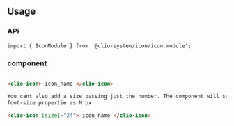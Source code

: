## Usage

### APi

`import { IconModule } from '@clio-system/icon/icon.module';`

### component

```html

<clio-icon> icon_name </clio-icon>

You cant also add a size passing just the number. The component will set 
font-size propertie as N px

<clio-icon [size]="24"> icon_name </clio-icon>


